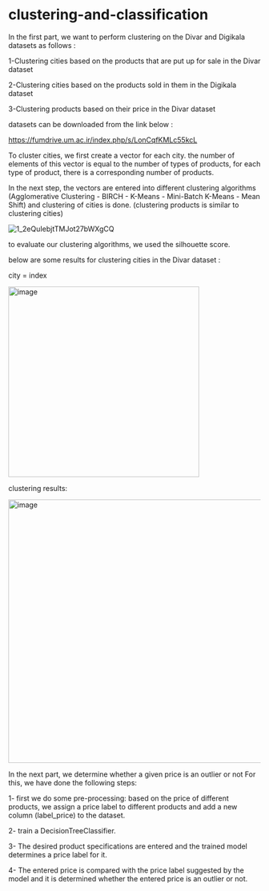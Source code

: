 # clustering-and-classification
 In the first part, we want to perform clustering on the Divar and Digikala datasets as follows :

1-Clustering cities based on the products that are put up for sale in the Divar dataset

2-Clustering cities based on the products sold in them in the Digikala dataset

3-Clustering products based on their price in the Divar dataset

datasets can be downloaded from the link below :

https://fumdrive.um.ac.ir/index.php/s/LonCqfKMLc55kcL

To cluster cities, we first create a vector for each city.
the number of elements of this vector is equal to the number of types of products, for each type of product, there is a corresponding number of products.

In the next step, the vectors are entered into different clustering algorithms (Agglomerative Clustering - BIRCH - K-Means - Mini-Batch K-Means - Mean Shift) and clustering of cities is done. (clustering products is similar to clustering cities)

![1_2eQuIebjtTMJot27bWXgCQ](https://user-images.githubusercontent.com/47056654/195444041-8b52b11a-c739-4933-80bd-aa7f6b979af0.png)

to evaluate our clustering algorithms, we used the silhouette score.

below are some results for clustering cities in the Divar dataset :

city = index

<img width="381" alt="image" src="https://user-images.githubusercontent.com/47056654/195443217-5eb4ade0-8d18-4b68-a9f5-99df9694fd07.png">

clustering results:

<img width="527" alt="image" src="https://user-images.githubusercontent.com/47056654/195443244-6026c5d3-45a5-4cfe-80ea-03a49030ed9f.png">

In the next part, we determine whether a given price is an outlier or not
For this, we have done the following steps:

1- first we do some pre-processing: based on the price of different products, we assign a price label to different products and add a new column (label_price) to the dataset.

2- train a DecisionTreeClassifier.

3- The desired product specifications are entered and the trained model determines a price label for it.

4- The entered price is compared with the price label suggested by the model and it is determined whether the entered price is an outlier or not.


